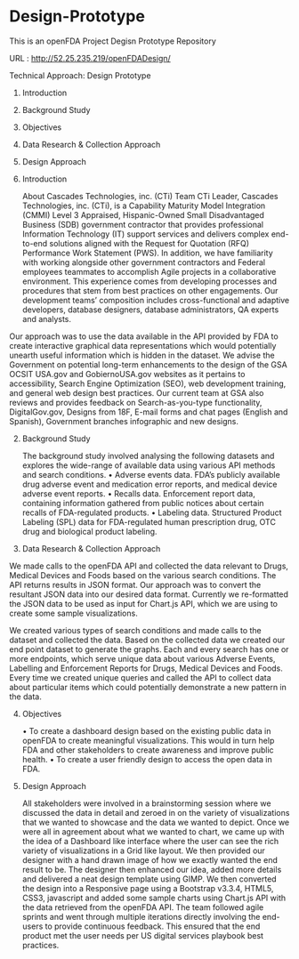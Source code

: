 # Design-Prototype
This is an openFDA Project Degisn Prototype Repository

URL : http://52.25.235.219/openFDADesign/

Technical Approach: Design Prototype


1.	Introduction
2.	Background Study
3.	Objectives
4.	Data Research & Collection Approach
5.	Design Approach

1.	Introduction

    About Cascades Technologies, inc. (CTi)
      Team CTi Leader, Cascades Technologies, inc. (CTi), is a Capability Maturity Model Integration (CMMI) Level 3 Appraised, Hispanic-Owned Small Disadvantaged Business (SDB) government contractor that provides professional Information Technology (IT) support services and delivers complex end-to-end solutions aligned with the Request for Quotation (RFQ) Performance Work Statement (PWS). 
      In addition, we have familiarity with working alongside other government contractors and Federal employees teammates to accomplish Agile projects in a collaborative environment. This experience comes from developing processes and procedures that stem from best practices on other engagements. Our development teams’ composition includes cross-functional and adaptive developers, database designers, database administrators, QA experts and analysts.

Our approach was to use the data available in the API provided by FDA to create interactive graphical data representations which would potentially unearth useful information which is hidden in the dataset.
We advise the Government on potential long-term enhancements to the design of the GSA OCSIT USA.gov and GobiernoUSA.gov websites as it pertains to accessibility, Search Engine Optimization (SEO), web development training, and general web design best practices. Our current team at GSA also reviews and provides feedback on Search-as-you-type functionality, DigitalGov.gov, Designs from 18F, E-mail forms and chat pages (English and Spanish), Government branches infographic and new designs.

2.	Background Study

      The background study involved analysing the following datasets and explores the wide-range of available data using various API methods and search conditions.
      •	Adverse events data. FDA’s publicly available drug adverse event and medication error reports, and medical device          adverse event reports.
      •	Recalls data. Enforcement report data, containing information gathered from public notices about certain recalls of        FDA-regulated products.
      •	Labeling data. Structured Product Labeling (SPL) data for FDA-regulated human prescription drug, OTC drug and              biological product labeling.

3.	Data Research & Collection Approach

  We made calls to the openFDA API and collected the data relevant to Drugs, Medical Devices and Foods based on the various search conditions. The API returns results in JSON format. Our approach was to convert the resultant JSON data into our desired data format. Currently we re-formatted the JSON data to be used as input for Chart.js API, which we are using to create some sample visualizations.

  We created various types of search conditions and made calls to the dataset and collected the data. Based on the collected data we created our end point dataset to generate the graphs.
Each and every search has one or more endpoints, which serve unique data about various Adverse Events, Labelling and Enforcement Reports for Drugs, Medical Devices and Foods. Every time we created unique queries and called the API to collect data about particular items which could potentially demonstrate a new pattern in the data.


4.	Objectives

    •	To create a dashboard design based on the existing public data in openFDA to create meaningful visualizations. This          would in turn help FDA and other stakeholders to create awareness and improve public health.
    •	To create a user friendly design to access the open data in FDA.

5.	Design Approach

    All stakeholders were involved in a brainstorming session where we discussed the data in detail and zeroed in on the variety of visualizations that we wanted to showcase and the data we wanted to depict. Once we were all in agreement about what we wanted to chart, we came up with the idea of a Dashboard like interface where the user can see the rich variety of visualizations in a Grid like layout. We then provided our designer with a hand drawn image of how we exactly wanted the end result to be. The designer then enhanced our idea, added more details and delivered a neat design template using GIMP. We then converted the design into a Responsive page using a Bootstrap v3.3.4, HTML5, CSS3, javascript and added some sample charts using Chart.js API with the data retrieved from the openFDA API. The team followed agile sprints and went through multiple iterations directly involving the end-users to provide continuous feedback. This ensured that the end product met the user needs per US digital services playbook best practices.

